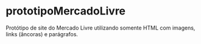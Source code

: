 # prototipoMercadoLivre
Protótipo de site do Mercado Livre utilizando somente HTML com imagens, links (âncoras) e parágrafos.
